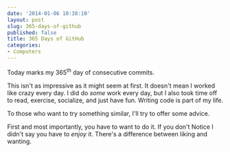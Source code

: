```yaml
---
date: '2014-01-06 10:38:10'
layout: post
slug: 365-days-of-github
published: false
title: 365 Days of GitHub
categories:
- Computers
---
```


<script type="text/javascript">
var style = document.createElement("style");
style.setAttribute("type", "text/css");
style.appendChild(document.createTextNode("\
#github_streak_365:hover {\
  background: url(\"/images/github_streak_365.gif\");\
}\
#github_streak_365 {\
  background: url(\"/images/github_streak_365.png\");\
  width: 740px;\
  height: 292px;\
}"));
document.head.appendChild(style);
</script>

Today marks my 365<sup>th</sup> day of consecutive commits.

<div id="github_streak_365"></div>

This isn't as impressive as it might seem at first. It doesn't mean I worked like crazy every day. I did do *some* work every day, but I also took time off to read, exercise, socialize, and just have fun. Writing code is part of my life.

To those who want to try something similar, I'll try to offer some advice.

First and most importantly, you have to want to do it. If you don't Notice I didn't say you have to *enjoy* it. There's a difference between liking and wanting.
